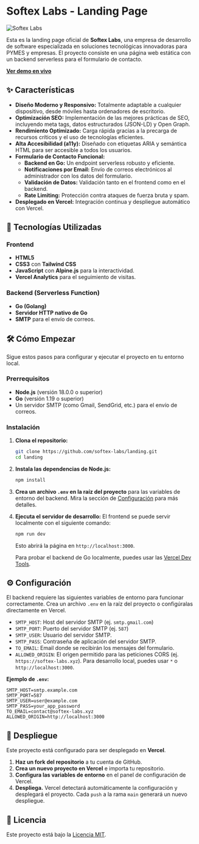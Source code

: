 # Softex Labs - Landing Page

![Softex Labs](https://softex-labs.xyz/og-image.jpg)

Esta es la landing page oficial de **Softex Labs**, una empresa de desarrollo de software especializada en soluciones tecnológicas innovadoras para PYMES y empresas. El proyecto consiste en una página web estática con un backend serverless para el formulario de contacto.

**[Ver demo en vivo](https://softex-labs.xyz)**

## ✨ Características

- **Diseño Moderno y Responsivo:** Totalmente adaptable a cualquier dispositivo, desde móviles hasta ordenadores de escritorio.
- **Optimización SEO:** Implementación de las mejores prácticas de SEO, incluyendo meta tags, datos estructurados (JSON-LD) y Open Graph.
- **Rendimiento Optimizado:** Carga rápida gracias a la precarga de recursos críticos y el uso de tecnologías eficientes.
- **Alta Accesibilidad (a11y):** Diseñado con etiquetas ARIA y semántica HTML para ser accesible a todos los usuarios.
- **Formulario de Contacto Funcional:**
  - **Backend en Go:** Un endpoint serverless robusto y eficiente.
  - **Notificaciones por Email:** Envío de correos electrónicos al administrador con los datos del formulario.
  - **Validación de Datos:** Validación tanto en el frontend como en el backend.
  - **Rate Limiting:** Protección contra ataques de fuerza bruta y spam.
- **Desplegado en Vercel:** Integración continua y despliegue automático con Vercel.

## 🚀 Tecnologías Utilizadas

### Frontend
- **HTML5**
- **CSS3** con **Tailwind CSS**
- **JavaScript** con **Alpine.js** para la interactividad.
- **Vercel Analytics** para el seguimiento de visitas.

### Backend (Serverless Function)
- **Go (Golang)**
- **Servidor HTTP nativo de Go**
- **SMTP** para el envío de correos.

## 🛠️ Cómo Empezar

Sigue estos pasos para configurar y ejecutar el proyecto en tu entorno local.

### Prerrequisitos

- **Node.js** (versión 18.0.0 o superior)
- **Go** (versión 1.19 o superior)
- Un servidor SMTP (como Gmail, SendGrid, etc.) para el envío de correos.

### Instalación

1.  **Clona el repositorio:**
    ```bash
    git clone https://github.com/softex-labs/landing.git
    cd landing
    ```

2.  **Instala las dependencias de Node.js:**
    ```bash
    npm install
    ```

3.  **Crea un archivo `.env` en la raíz del proyecto** para las variables de entorno del backend. Mira la sección de [Configuración](#%EF%B8%8F-configuración) para más detalles.

4.  **Ejecuta el servidor de desarrollo:**
    El frontend se puede servir localmente con el siguiente comando:
    ```bash
    npm run dev
    ```
    Esto abrirá la página en `http://localhost:3000`.

    Para probar el backend de Go localmente, puedes usar las [Vercel Dev Tools](https://vercel.com/docs/cli#developing-locally).

## ⚙️ Configuración

El backend requiere las siguientes variables de entorno para funcionar correctamente. Crea un archivo `.env` en la raíz del proyecto o configúralas directamente en Vercel.

- `SMTP_HOST`: Host del servidor SMTP (ej. `smtp.gmail.com`)
- `SMTP_PORT`: Puerto del servidor SMTP (ej. `587`)
- `SMTP_USER`: Usuario del servidor SMTP.
- `SMTP_PASS`: Contraseña de aplicación del servidor SMTP.
- `TO_EMAIL`: Email donde se recibirán los mensajes del formulario.
- `ALLOWED_ORIGIN`: El origen permitido para las peticiones CORS (ej. `https://softex-labs.xyz`). Para desarrollo local, puedes usar `*` o `http://localhost:3000`.

**Ejemplo de `.env`:**
```
SMTP_HOST=smtp.example.com
SMTP_PORT=587
SMTP_USER=user@example.com
SMTP_PASS=your_app_password
TO_EMAIL=contact@softex-labs.xyz
ALLOWED_ORIGIN=http://localhost:3000
```

## 🚀 Despliegue

Este proyecto está configurado para ser desplegado en **Vercel**.

1.  **Haz un fork del repositorio** a tu cuenta de GitHub.
2.  **Crea un nuevo proyecto en Vercel** e importa tu repositorio.
3.  **Configura las variables de entorno** en el panel de configuración de Vercel.
4.  **Despliega.** Vercel detectará automáticamente la configuración y desplegará el proyecto. Cada `push` a la rama `main` generará un nuevo despliegue.

## 📄 Licencia

Este proyecto está bajo la [Licencia MIT](LICENSE).
